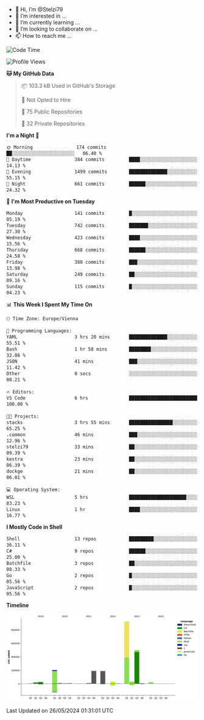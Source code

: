 - 👋 Hi, I’m @Stelzi79
- 👀 I’m interested in ...
- 🌱 I’m currently learning ...
- 💞️ I’m looking to collaborate on ...
- 📫 How to reach me ...

<!--START_SECTION:waka-->
![Code Time](http://img.shields.io/badge/Code%20Time-999%20hrs%2037%20mins-blue)

![Profile Views](http://img.shields.io/badge/Profile%20Views-0-blue)

**🐱 My GitHub Data** 

> 📦 103.3 kB Used in GitHub's Storage 
 > 
> 🚫 Not Opted to Hire
 > 
> 📜 75 Public Repositories 
 > 
> 🔑 32 Private Repositories 
 > 
**I'm a Night 🦉** 

```text
🌞 Morning                174 commits         ██░░░░░░░░░░░░░░░░░░░░░░░   06.40 % 
🌆 Daytime                384 commits         ████░░░░░░░░░░░░░░░░░░░░░   14.13 % 
🌃 Evening                1499 commits        ██████████████░░░░░░░░░░░   55.15 % 
🌙 Night                  661 commits         ██████░░░░░░░░░░░░░░░░░░░   24.32 % 
```
📅 **I'm Most Productive on Tuesday** 

```text
Monday                   141 commits         █░░░░░░░░░░░░░░░░░░░░░░░░   05.19 % 
Tuesday                  742 commits         ███████░░░░░░░░░░░░░░░░░░   27.30 % 
Wednesday                423 commits         ████░░░░░░░░░░░░░░░░░░░░░   15.56 % 
Thursday                 668 commits         ██████░░░░░░░░░░░░░░░░░░░   24.58 % 
Friday                   380 commits         ███░░░░░░░░░░░░░░░░░░░░░░   13.98 % 
Saturday                 249 commits         ██░░░░░░░░░░░░░░░░░░░░░░░   09.16 % 
Sunday                   115 commits         █░░░░░░░░░░░░░░░░░░░░░░░░   04.23 % 
```


📊 **This Week I Spent My Time On** 

```text
🕑︎ Time Zone: Europe/Vienna

💬 Programming Languages: 
YAML                     3 hrs 20 mins       ██████████████░░░░░░░░░░░   55.51 % 
Bash                     1 hr 58 mins        ████████░░░░░░░░░░░░░░░░░   32.86 % 
JSON                     41 mins             ███░░░░░░░░░░░░░░░░░░░░░░   11.42 % 
Other                    0 secs              ░░░░░░░░░░░░░░░░░░░░░░░░░   00.21 % 

🔥 Editors: 
VS Code                  6 hrs               █████████████████████████   100.00 % 

🐱‍💻 Projects: 
stacks                   3 hrs 55 mins       ████████████████░░░░░░░░░   65.25 % 
.common                  46 mins             ███░░░░░░░░░░░░░░░░░░░░░░   12.96 % 
stelzi79                 33 mins             ██░░░░░░░░░░░░░░░░░░░░░░░   09.39 % 
kestra                   23 mins             ██░░░░░░░░░░░░░░░░░░░░░░░   06.39 % 
dockge                   21 mins             ██░░░░░░░░░░░░░░░░░░░░░░░   06.01 % 

💻 Operating System: 
WSL                      5 hrs               █████████████████████░░░░   83.23 % 
Linux                    1 hr                ████░░░░░░░░░░░░░░░░░░░░░   16.77 % 
```

**I Mostly Code in Shell** 

```text
Shell                    13 repos            █████████░░░░░░░░░░░░░░░░   36.11 % 
C#                       9 repos             ██████░░░░░░░░░░░░░░░░░░░   25.00 % 
Batchfile                3 repos             ██░░░░░░░░░░░░░░░░░░░░░░░   08.33 % 
Go                       2 repos             █░░░░░░░░░░░░░░░░░░░░░░░░   05.56 % 
JavaScript               2 repos             █░░░░░░░░░░░░░░░░░░░░░░░░   05.56 % 
```



**Timeline**

![Lines of Code chart](https://raw.githubusercontent.com/Stelzi79/Stelzi79/main/assets/bar_graph.png)


 Last Updated on 26/05/2024 01:31:01 UTC
<!--END_SECTION:waka-->

<!---
Stelzi79/Stelzi79 is a ✨ special ✨ repository because its `README.md` (this file) appears on your GitHub profile.
You can click the Preview link to take a look at your changes.
--->
